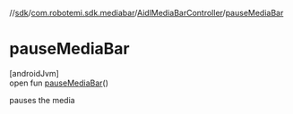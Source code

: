 //[sdk](../../../index.md)/[com.robotemi.sdk.mediabar](../index.md)/[AidlMediaBarController](index.md)/[pauseMediaBar](pause-media-bar.md)

# pauseMediaBar

[androidJvm]\
open fun [pauseMediaBar](pause-media-bar.md)()

pauses the media
